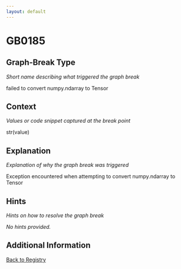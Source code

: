 ```yaml
---
layout: default
---
```

# GB0185

## Graph-Break Type
*Short name describing what triggered the graph break*

failed to convert numpy.ndarray to Tensor

## Context
*Values or code snippet captured at the break point*

str(value)

## Explanation
*Explanation of why the graph break was triggered*

Exception encountered when attempting to convert numpy.ndarray to Tensor

## Hints
*Hints on how to resolve the graph break*

*No hints provided.*


## Additional Information

<!-- ADDITIONAL INFORMATION START - Add custom information below this line -->

<!-- ADDITIONAL INFORMATION END -->

[Back to Registry](../index.html)
